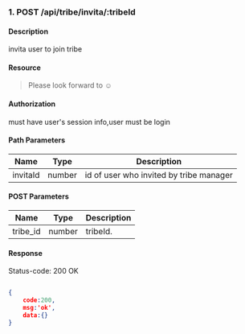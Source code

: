 ### 1. POST /api/tribe/invita/:tribeId

#### Description
invita user to join tribe

#### Resource
 > Please look forward to ☺

#### Authorization
must have user's session info,user must be login

#### Path Parameters
|Name|Type|Description| 
|----|---|---|
| invitaId |number| id of user who invited by tribe manager| 

#### POST Parameters
|Name|Type|Description| 
|----|---|---|
| tribe_id |number| tribeId.|

#### Response
Status-code: 200 OK

```json

{   
    code:200,
    msg:'ok',
    data:{}
}
```
 
